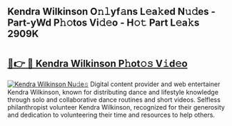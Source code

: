 ## Kendra Wilkinson O𝚗𝚕yf𝚊ns L𝚎a𝚔ed N𝚞𝚍es - Part-yWd P𝚑𝚘tos Vi𝚍𝚎o - H𝚘𝚝 Part L𝚎a𝚔s 2909K

# <h2><a href="http://kfexvp.oniu.top/?m=Kendra+Wilkinson">🔗👉 🔴 Kendra Wilkinson P𝚑ot𝚘𝚜 V𝚒d𝚎o</a></h2>

[![Kendra Wilkinson Nu𝚍e𝚜](https://i.imgur.com/0qMVB7G.gif)](http://kfexvp.oniu.top/?m=Kendra+Wilkinson)
Digital content provider and web entertainer Kendra Wilkinson, known for distributing dance and lifestyle knowledge through solo and collaborative dance routines and short videos. Selfless philanthropist volunteer Kendra Wilkinson, recognized for their generosity and dedication to volunteering their time and resources to help others.  
